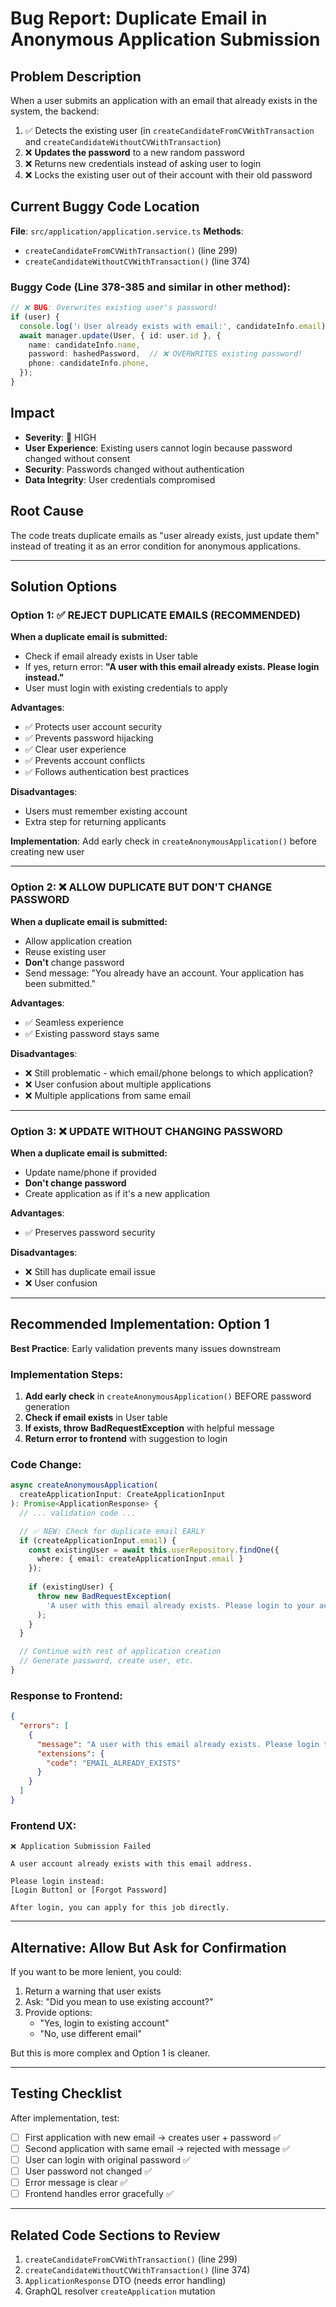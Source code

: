 # Bug Report: Duplicate Email in Anonymous Application Submission

## Problem Description

When a user submits an application with an email that already exists in the system, the backend:
1. ✅ Detects the existing user (in `createCandidateFromCVWithTransaction` and `createCandidateWithoutCVWithTransaction`)
2. ❌ **Updates the password** to a new random password
3. ❌ Returns new credentials instead of asking user to login
4. ❌ Locks the existing user out of their account with their old password

## Current Buggy Code Location

**File**: `src/application/application.service.ts`
**Methods**:
- `createCandidateFromCVWithTransaction()` (line 299)
- `createCandidateWithoutCVWithTransaction()` (line 374)

### Buggy Code (Line 378-385 and similar in other method):
```typescript
// ❌ BUG: Overwrites existing user's password!
if (user) {
  console.log('ℹ️ User already exists with email:', candidateInfo.email);
  await manager.update(User, { id: user.id }, {
    name: candidateInfo.name,
    password: hashedPassword,  // ❌ OVERWRITES existing password!
    phone: candidateInfo.phone,
  });
}
```

## Impact

- **Severity**: 🔴 HIGH
- **User Experience**: Existing users cannot login because password changed without consent
- **Security**: Passwords changed without authentication
- **Data Integrity**: User credentials compromised

## Root Cause

The code treats duplicate emails as "user already exists, just update them" instead of treating it as an error condition for anonymous applications.

---

## Solution Options

### Option 1: ✅ REJECT DUPLICATE EMAILS (RECOMMENDED)

**When a duplicate email is submitted:**
- Check if email already exists in User table
- If yes, return error: **"A user with this email already exists. Please login instead."**
- User must login with existing credentials to apply

**Advantages**:
- ✅ Protects user account security
- ✅ Prevents password hijacking
- ✅ Clear user experience
- ✅ Prevents account conflicts
- ✅ Follows authentication best practices

**Disadvantages**:
- Users must remember existing account
- Extra step for returning applicants

**Implementation**: Add early check in `createAnonymousApplication()` before creating new user

---

### Option 2: ❌ ALLOW DUPLICATE BUT DON'T CHANGE PASSWORD

**When a duplicate email is submitted:**
- Allow application creation
- Reuse existing user
- **Don't** change password
- Send message: "You already have an account. Your application has been submitted."

**Advantages**:
- ✅ Seamless experience
- ✅ Existing password stays same

**Disadvantages**:
- ❌ Still problematic - which email/phone belongs to which application?
- ❌ User confusion about multiple applications
- ❌ Multiple applications from same email

---

### Option 3: ❌ UPDATE WITHOUT CHANGING PASSWORD

**When a duplicate email is submitted:**
- Update name/phone if provided
- **Don't change password**
- Create application as if it's a new application

**Advantages**:
- ✅ Preserves password security

**Disadvantages**:
- ❌ Still has duplicate email issue
- ❌ User confusion

---

## Recommended Implementation: Option 1

**Best Practice**: Early validation prevents many issues downstream

### Implementation Steps:

1. **Add early check** in `createAnonymousApplication()` BEFORE password generation
2. **Check if email exists** in User table
3. **If exists, throw BadRequestException** with helpful message
4. **Return error to frontend** with suggestion to login

### Code Change:

```typescript
async createAnonymousApplication(
  createApplicationInput: CreateApplicationInput
): Promise<ApplicationResponse> {
  // ... validation code ...

  // ✅ NEW: Check for duplicate email EARLY
  if (createApplicationInput.email) {
    const existingUser = await this.userRepository.findOne({
      where: { email: createApplicationInput.email }
    });
    
    if (existingUser) {
      throw new BadRequestException(
        'A user with this email already exists. Please login to your account to apply for this job.'
      );
    }
  }

  // Continue with rest of application creation
  // Generate password, create user, etc.
}
```

### Response to Frontend:

```json
{
  "errors": [
    {
      "message": "A user with this email already exists. Please login to your account to apply for this job.",
      "extensions": {
        "code": "EMAIL_ALREADY_EXISTS"
      }
    }
  ]
}
```

### Frontend UX:

```
❌ Application Submission Failed

A user account already exists with this email address.

Please login instead:
[Login Button] or [Forgot Password]

After login, you can apply for this job directly.
```

---

## Alternative: Allow But Ask for Confirmation

If you want to be more lenient, you could:

1. Return a warning that user exists
2. Ask: "Did you mean to use existing account?"
3. Provide options:
   - "Yes, login to existing account"
   - "No, use different email"

But this is more complex and Option 1 is cleaner.

---

## Testing Checklist

After implementation, test:

- [ ] First application with new email → creates user + password ✅
- [ ] Second application with same email → rejected with message ✅
- [ ] User can login with original password ✅
- [ ] User password not changed ✅
- [ ] Error message is clear ✅
- [ ] Frontend handles error gracefully ✅

---

## Related Code Sections to Review

1. `createCandidateFromCVWithTransaction()` (line 299)
2. `createCandidateWithoutCVWithTransaction()` (line 374)
3. `ApplicationResponse` DTO (needs error handling)
4. GraphQL resolver `createApplication` mutation


